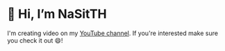 # 👋 Hi, I’m NaSitTH


I'm creating video on my [YouTube channel](https://www.youtube.com/channel/UCcF7P_oDZum8ANt-8zdw9vA). If you're interested make sure you check it out 😄!
